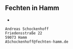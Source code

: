 ## Fechten in Hamm
* 
```
Andreas Schockenhoff
Friedensstraße 22
59073 Hamm
ASchockenhoff@fechten-hamm.de
